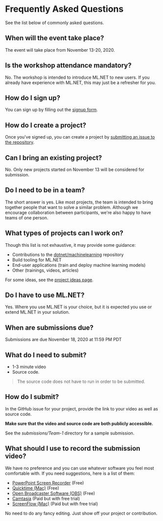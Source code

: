 # Frequently Asked Questions

See the list below of commonly asked questions.

## When will the event take place?

The event will take place from November 13-20, 2020.

## Is the workshop attendance mandatory?

No. The workshop is intended to introduce ML.NET to new users. If you already have experience with ML.NET, this may just be a refresher for you.

## How do I sign up?

You can sign up by filling out the [signup form](https://aka.ms/mlnet-hack-signup).

## How do I create a project?

Once you've signed up, you can create a project by [submitting an issue to the repository](https://github.com/virtualmlnet/hackathon-2020/issues/new?assignees=&labels=&template=idea.md&title=ML.NET+Hackathon+Idea).

## Can I bring an existing project?

No. Only new projects started on November 13 will be considered for submission.

## Do I need to be in a team?

The short answer is yes. Like most projects, the team is intended to bring together people that want to solve a similar problem. Although we encourage collaboration between participants, we're also happy to have teams of one person.

## What types of projects can I work on?

Though this list is not exhaustive, it may provide some guidance:

- Contributions to the [dotnet/machinelearning](https://github.com/dotnet/machinelearning) repository
- Build tooling for ML.NET
- End-user applications (train and deploy machine learning models)
- Other (trainings, videos, articles)

For some ideas, see the [project ideas page](project-ideas.md).

## Do I have to use ML.NET?

Yes. Where you use ML.NET is your choice, but it is expected you use or extend ML.NET in your solution.

## When are submissions due?

Submissions are due November 18, 2020 at 11:59 PM PDT

## What do I need to submit?

- 1-3 minute video
- Source code.

> The source code does not have to run in order to be submitted.

## How do I submit?

In the GitHub issue for your project, provide the link to your video as well as source code.

**Make sure that the video and source code are both publicly accessible.**

See the *submissions/Team-1* directory for a sample submission.

## What should I use to record the submission video?

We have no preference and you can use whatever software you feel most comfortable with. If you need suggestions, here is a list of them:

- [PowerPoint Screen Recorder](https://support.microsoft.com/en-us/office/record-your-screen-in-powerpoint-0b4c3f65-534c-4cf1-9c59-402b6e9d79d0) (Free)
- [Quicktime (Mac)](https://support.apple.com/en-us/HT208721) (Free)
- [Open Broadcaster Software (OBS)](https://obsproject.com/) (Free)
- [Camtasia](https://www.techsmith.com/video-editor.html) (Paid but with free trial)
- [ScreenFlow (Mac)](https://www.telestream.net/screenflow/overview.htm) (Paid but with free trial)

No need to do any fancy editing. Just show off your project or contribution.